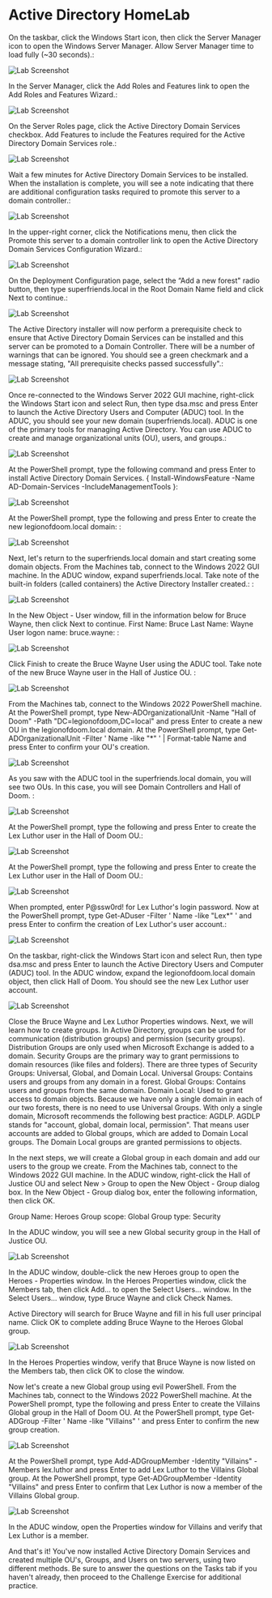 <!DOCTYPE html>
<html lang="en">
<head>
    <meta charset="UTF-8">
    <meta name="viewport" content="width=device-width, initial-scale=1.0">
    <title>In this exercise, we will create two domains (and two domain controllers) - one using the Server Manager GUI, and one using PowerShell. We will then create users and groups in each domain using the Active Directory Users and Computers GUI and PowerShell.</title>
</head>
<body>
    <h1>Active Directory HomeLab</h1>
    <p> On the taskbar, click the Windows Start icon, then click the Server Manager icon to open the Windows Server Manager. Allow Server Manager time to load fully (~30 seconds).:</p>
    <img src="https://i.imgur.com/nWZPIb2.png" alt="Lab Screenshot" style="max-width: 100%; height: auto;">
    <p> In the Server Manager, click the Add Roles and Features link to open the Add Roles and Features Wizard.:</p>
    <img src="https://i.imgur.com/t1GQeQv.png" alt="Lab Screenshot" style="max-width: 100%; height: auto;">
    <p> On the Server Roles page, click the Active Directory Domain Services checkbox. Add Features to include the Features required for the Active Directory Domain Services role.:</p>
    <img src="https://i.imgur.com/vR21luf.png" alt="Lab Screenshot" style="max-width: 100%; height: auto;">
    <p> Wait a few minutes for Active Directory Domain Services to be installed. When the installation is complete, you will see a note indicating that there are additional configuration tasks required to promote this server to a domain controller.:</p>
    <img src="https://i.imgur.com/LaVThXR.png" alt="Lab Screenshot" style="max-width: 100%; height: auto;">
    <p> In the upper-right corner, click the Notifications menu, then click the Promote this server to a domain controller link to open the Active Directory Domain Services Configuration Wizard.:</p>
    <img src="https://i.imgur.com/rFUSyE5.png" alt="Lab Screenshot" style="max-width: 100%; height: auto;">
    <p> On the Deployment Configuration page, select the “Add a new forest" radio button, then type superfriends.local in the Root Domain Name field and click Next to continue.:</p>
    <img src="https://i.imgur.com/AgdZ5sV.png" alt="Lab Screenshot" style="max-width: 100%; height: auto;">
     <p> The Active Directory installer will now perform a prerequisite check to ensure that Active Directory Domain Services can be installed and this server can be promoted to a Domain Controller. There will be a number of warnings that can be ignored. You should see a green checkmark and a message stating, "All prerequisite checks passed successfully".:</p>
    <img src="https://i.imgur.com/gulED90.png" alt="Lab Screenshot" style="max-width: 100%; height: auto;">
    <p> Once re-connected to the Windows Server 2022 GUI machine, right-click the Windows Start icon and select Run, then type dsa.msc and press Enter to launch the Active Directory Users and Computer (ADUC) tool. In the ADUC, you should see your new domain (superfriends.local). ADUC is one of the primary tools for managing Active Directory. You can use ADUC to create and manage organizational units (OU), users, and groups.:</p>
    <img src="https://i.imgur.com/8sXaSMg.png" alt="Lab Screenshot" style="max-width: 100%; height: auto;">
    <p> At the PowerShell prompt, type the following command and press Enter to install Active Directory Domain Services. { Install-WindowsFeature -Name AD-Domain-Services -IncludeManagementTools }:</p>
    <img src="https://i.imgur.com/5Nmjs5B.png" alt="Lab Screenshot" style="max-width: 100%; height: auto;">
     <p> At the PowerShell prompt, type the following and press Enter to create the new legionofdoom.local domain: :</p>
    <img src="https://i.imgur.com/xLgbmkl.png" alt="Lab Screenshot" style="max-width: 100%; height: auto;">
    <p> Next, let's return to the superfriends.local domain and start creating some domain objects. From the Machines tab, connect to the Windows 2022 GUI machine. In the ADUC window, expand superfriends.local. Take note of the built-in folders (called containers) the Active Directory Installer created.: :</p>
    <img src="https://i.imgur.com/9RbfvuK.png" alt="Lab Screenshot" style="max-width: 100%; height: auto;">
    <p> In the New Object - User window, fill in the information below for Bruce Wayne, then click Next to continue.
First Name: Bruce
Last Name: Wayne
User logon name: bruce.wayne: :</p>
    <img src="https://i.imgur.com/Sk6L9Ql.png" alt="Lab Screenshot" style="max-width: 100%; height: auto;">
    <p> Click Finish to create the Bruce Wayne User using the ADUC tool. Take note of the new Bruce Wayne user in the Hall of Justice OU. :</p>
    <img src="https://i.imgur.com/rliTPCO.png" alt="Lab Screenshot" style="max-width: 100%; height: auto;">
    <p> From the Machines tab, connect to the Windows 2022 PowerShell machine.
At the PowerShell prompt, type New-ADOrganizationalUnit -Name "Hall of Doom" -Path "DC=legionofdoom,DC=local" and press Enter to create a new OU in the legionofdoom.local domain. At the PowerShell prompt, type Get-ADOrganizationalUnit -Filter ' Name -like "*" ' | Format-table Name and press Enter to confirm your OU's creation. </p>
    <img src="https://i.imgur.com/EM3onXk.png" alt="Lab Screenshot" style="max-width: 100%; height: auto;">
    <p> As you saw with the ADUC tool in the superfriends.local domain, you will see two OUs. In this case, you will see Domain Controllers and Hall of Doom. :</p>
    <img src="https://i.imgur.com/ley4b0b.png" alt="Lab Screenshot" style="max-width: 100%; height: auto;">
    <p> At the PowerShell prompt, type the following and press Enter to create the Lex Luthor user in the Hall of Doom OU.:</p>
    <img src="https://i.imgur.com/xEa8r7f.png" alt="Lab Screenshot" style="max-width: 100%; height: auto;">
     <p> At the PowerShell prompt, type the following and press Enter to create the Lex Luthor user in the Hall of Doom OU.:</p>
    <img src="https://i.imgur.com/xEa8r7f.png" alt="Lab Screenshot" style="max-width: 100%; height: auto;">
     <p> When prompted, enter P@ssw0rd! for Lex Luthor's login password. Now at the PowerShell prompt, type Get-ADuser -Filter ' Name -like "Lex*" ' and press Enter to confirm the creation of Lex Luthor's user account.:</p>
    <img src="https://i.imgur.com/xMbNSdu.png" alt="Lab Screenshot" style="max-width: 100%; height: auto;">
    <p> On the taskbar, right-click the Windows Start icon and select Run, then type dsa.msc and press Enter to launch the Active Directory Users and Computer (ADUC) tool. In the ADUC window, expand the legionofdoom.local domain object, then click Hall of Doom. You should see the new Lex Luthor user account.</p>
    <img src="https://i.imgur.com/72ZuEOC.png" alt="Lab Screenshot" style="max-width: 100%; height: auto;">
     <p> Close the Bruce Wayne and Lex Luthor Properties windows.
Next, we will learn how to create groups. In Active Directory, groups can be used for communication (distribution groups) and permission (security groups). Distribution Groups are only used when Microsoft Exchange is added to a domain. Security Groups are the primary way to grant permissions to domain resources (like files and folders). There are three types of Security Groups: Universal, Global, and Domain Local. Universal Groups: Contains users and groups from any domain in a forest. Global Groups: Contains users and groups from the same domain. Domain Local: Used to grant access to domain objects. Because we have only a single domain in each of our two forests, there is no need to use Universal Groups. With only a single domain, Microsoft recommends the following best practice: AGDLP. AGDLP stands for "account, global, domain local, permission". That means user accounts are added to Global groups, which are added to Domain Local groups. The Domain Local groups are granted permissions to objects.</p>
<p> In the next steps, we will create a Global group in each domain and add our users to the group we create.
From the Machines tab, connect to the Windows 2022 GUI machine.
In the ADUC window, right-click the Hall of Justice OU and select New > Group to open the New Object - Group dialog box.
In the New Object - Group dialog box, enter the following information, then click OK.

Group Name: Heroes
Group scope: Global
Group type: Security

In the ADUC window, you will see a new Global security group in the Hall of Justice OU.</p>
    <img src="https://i.imgur.com/uHkpMix.png" alt="Lab Screenshot" style="max-width: 100%; height: auto;">
    <p> In the ADUC window, double-click the new Heroes group to open the Heroes - Properties window.
In the Heroes Properties window, click the Members tab, then click Add… to open the Select Users… window.
In the Select Users… window, type Bruce Wayne and click Check Names.

Active Directory will search for Bruce Wayne and fill in his full user principal name. Click OK to complete adding Bruce Wayne to the Heroes Global group.</p>
<img src="https://i.imgur.com/zigKNiM.png" alt="Lab Screenshot" style="max-width: 100%; height: auto;">
<p> In the Heroes Properties window, verify that Bruce Wayne is now listed on the Members tab, then click OK to close the window.

Now let's create a new Global group using evil PowerShell.
From the Machines tab, connect to the Windows 2022 PowerShell machine.
At the PowerShell prompt, type the following and press Enter to create the Villains Global group in the Hall of Doom OU. At the PowerShell prompt, type Get-ADGroup -Filter ' Name -like "Villains" ' and press Enter to confirm the new group creation.</p>
<img src="https://i.imgur.com/3CflQ9q.png" alt="Lab Screenshot" style="max-width: 100%; height: auto;">
<p> At the PowerShell prompt, type Add-ADGroupMember -Identity "Villains" -Members lex.luthor and press Enter to add Lex Luthor to the Villains Global group.
At the PowerShell prompt, type Get-ADGroupMember -Identity "Villains" and press Enter to confirm that Lex Luthor is now a member of the Villains Global group.</p>
<img src="https://i.imgur.com/LoaZqnX.png" alt="Lab Screenshot" style="max-width: 100%; height: auto;">
<p> In the ADUC window, open the Properties window for Villains and verify that Lex Luthor is a member.

And that's it! You've now installed Active Directory Domain Services and created multiple OU's, Groups, and Users on two servers, using two different methods. Be sure to answer the questions on the Tasks tab if you haven't already, then proceed to the Challenge Exercise for additional practice. </p>
</body>
</html>
